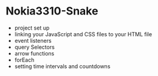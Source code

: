 # Nokia3310-Snake
* project set up
* linking your JavaScript and CSS files to your HTML file
* event listeners
* query Selectors
* arrow functions
* forEach
* setting time intervals and countdowns
